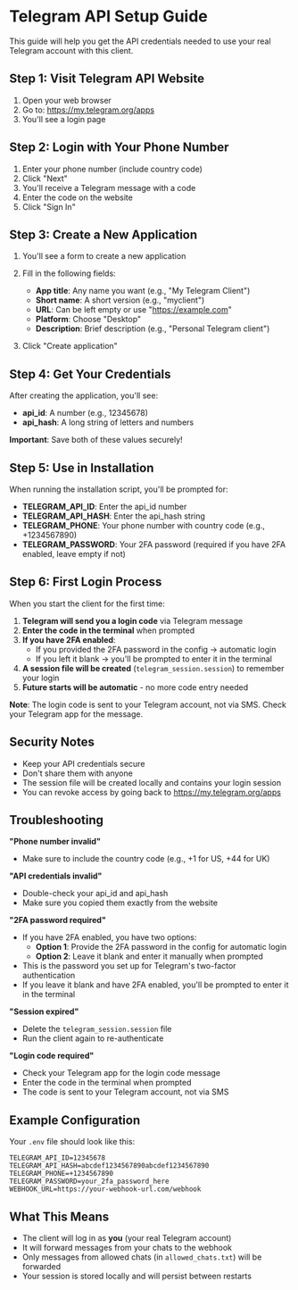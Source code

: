 # Telegram API Setup Guide

This guide will help you get the API credentials needed to use your real Telegram account with this client.

## Step 1: Visit Telegram API Website

1. Open your web browser
2. Go to: https://my.telegram.org/apps
3. You'll see a login page

## Step 2: Login with Your Phone Number

1. Enter your phone number (include country code)
2. Click "Next"
3. You'll receive a Telegram message with a code
4. Enter the code on the website
5. Click "Sign In"

## Step 3: Create a New Application

1. You'll see a form to create a new application
2. Fill in the following fields:
   - **App title**: Any name you want (e.g., "My Telegram Client")
   - **Short name**: A short version (e.g., "myclient")
   - **URL**: Can be left empty or use "https://example.com"
   - **Platform**: Choose "Desktop"
   - **Description**: Brief description (e.g., "Personal Telegram client")

3. Click "Create application"

## Step 4: Get Your Credentials

After creating the application, you'll see:
- **api_id**: A number (e.g., 12345678)
- **api_hash**: A long string of letters and numbers

**Important**: Save both of these values securely!

## Step 5: Use in Installation

When running the installation script, you'll be prompted for:
- **TELEGRAM_API_ID**: Enter the api_id number
- **TELEGRAM_API_HASH**: Enter the api_hash string
- **TELEGRAM_PHONE**: Your phone number with country code (e.g., +1234567890)
- **TELEGRAM_PASSWORD**: Your 2FA password (required if you have 2FA enabled, leave empty if not)

## Step 6: First Login Process

When you start the client for the first time:

1. **Telegram will send you a login code** via Telegram message
2. **Enter the code in the terminal** when prompted
3. **If you have 2FA enabled**:
   - If you provided the 2FA password in the config → automatic login
   - If you left it blank → you'll be prompted to enter it in the terminal
4. **A session file will be created** (`telegram_session.session`) to remember your login
5. **Future starts will be automatic** - no more code entry needed

**Note**: The login code is sent to your Telegram account, not via SMS. Check your Telegram app for the message.

## Security Notes

- Keep your API credentials secure
- Don't share them with anyone
- The session file will be created locally and contains your login session
- You can revoke access by going back to https://my.telegram.org/apps

## Troubleshooting

**"Phone number invalid"**
- Make sure to include the country code (e.g., +1 for US, +44 for UK)

**"API credentials invalid"**
- Double-check your api_id and api_hash
- Make sure you copied them exactly from the website

**"2FA password required"**
- If you have 2FA enabled, you have two options:
  - **Option 1**: Provide the 2FA password in the config for automatic login
  - **Option 2**: Leave it blank and enter it manually when prompted
- This is the password you set up for Telegram's two-factor authentication
- If you leave it blank and have 2FA enabled, you'll be prompted to enter it in the terminal

**"Session expired"**
- Delete the `telegram_session.session` file
- Run the client again to re-authenticate

**"Login code required"**
- Check your Telegram app for the login code message
- Enter the code in the terminal when prompted
- The code is sent to your Telegram account, not via SMS

## Example Configuration

Your `.env` file should look like this:
```
TELEGRAM_API_ID=12345678
TELEGRAM_API_HASH=abcdef1234567890abcdef1234567890
TELEGRAM_PHONE=+1234567890
TELEGRAM_PASSWORD=your_2fa_password_here
WEBHOOK_URL=https://your-webhook-url.com/webhook
```

## What This Means

- The client will log in as **you** (your real Telegram account)
- It will forward messages from your chats to the webhook
- Only messages from allowed chats (in `allowed_chats.txt`) will be forwarded
- Your session is stored locally and will persist between restarts 